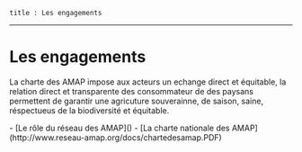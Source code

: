 	title : Les engagements
---

# Les engagements

La charte des AMAP impose aux acteurs un echange direct et équitable, la relation direct et transparente des consommateur de des paysans permettent de garantir une agricuture souverainne, de saison, saine, réspectueus de la biodiversité et équitable.

<nav markdown=1>
 - [Le rôle du réseau des AMAP]()
 - [La charte nationale des AMAP](http://www.reseau-amap.org/docs/chartedesamap.PDF)
</nav>
